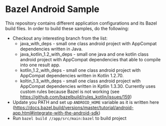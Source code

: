 Bazel Android Sample
======

This repository contains different application configurations and its Bazel build files. In order to build these samples, do the following:

* Checkout any interesting branch from the list:
  * java_with_deps - small one class android project with AppCompat dependencies written in Java.
  * java_kotlin_1.2_with_deps - small one java and one kotlin class android project with AppCompat dependencies that able to compile into one result app.
  * kotlin_1.2_with_deps - small one class android project with AppCompat dependencies written in Kotlin 1.2.70.
  * koltin_1.3_with_deps - small one class android project with AppCompat dependencies written in Kptlin 1.3.30. Currently uses custom rules because Bazel is not working (see https://github.com/bazelbuild/rules_kotlin/issues/159)
* Update you PATH and set up `ANDROID_HOME` variable as it is written here (https://docs.bazel.build/versions/master/tutorial/android-app.html#integrate-with-the-android-sdk)
* Run `bazel build //app/src/main:bazel` to build project
